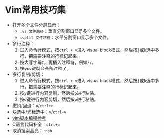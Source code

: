 # Vim常用技巧集

- 打开多个文件分屏显示：
  - `:vs 文件路径`：垂直分割窗口显示多个文件。
  - `:split 文件路径`：水平分割窗口显示多个文件。
- 多行注释：
  1. 进入命令行模式，按`ctrl + v`进入 visual block模式，然后按`j`或`k`选中多行，把需要注释的行标记起来。
  2. 按大写字母`I`，再插入注释符，例如`//`。
  3. 按esc键就会全部注释了。
- 多行复制/剪切：
  1. 进入命令行模式，按`ctrl + v`进入 visual block模式，然后按`j`或`k`选中多行，把需要注释的行标记起来。
  2. 按`y`键进行内容复制，然后按`p`进行粘贴。
  3. 按`d`键进行内容剪切，然后按`p`进行粘贴。
- 撤销/回退：`u`/`ctrl+r`
- 块选中/光标选中：`v`/`ctrl+v`
- [vim脚本编程参考](http://learnvimscriptthehardway.onefloweroneworld.com/)
- C语言代码补全：`ctrl+p`
- 取消搜索高亮：`:noh`

